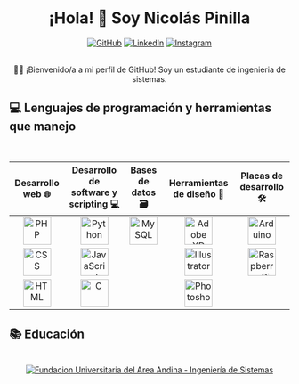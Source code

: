 <div align="center">
  <h1>¡Hola! 👋 Soy Nicolás Pinilla</h1>
</div>

<div align="center">
  <a href="https://github.com/tricolml"><img src="https://img.shields.io/badge/Github-tricolml-black?style=for-the-badge&logo=github" alt="GitHub"></a>
  <a href="https://linkedin.com/in/andreepinilla"><img src="https://img.shields.io/badge/LinkedIn-Nicolás%20Pinilla-blue?style=for-the-badge&logo=linkedin" alt="LinkedIn"></a>
  <a href="https://instagram.com/tricolml"><img src="https://img.shields.io/badge/Instagram-tricolml-red?style=for-the-badge&logo=instagram" alt="Instagram"></a>
</div>

<br>

<div align="center">
  <p>👨‍💻 ¡Bienvenido/a a mi perfil de GitHub! Soy un estudiante de ingenieria de sistemas.</p>
</div>

## 💻 Lenguajes de programación y herramientas que manejo

  <br>

  <table>
    <thead>
      <tr >
        <th align="center">Desarrollo web 🌐</th>
        <th align="center">Desarrollo de software y scripting 💻</th>
        <th align="center">Bases de datos 🗃️</th>
        <th align="center">Herramientas de diseño 🎨</th>
        <th align="center">Placas de desarrollo 🛠️</th>
      </tr>
    </thead>
	<tbody>
      <tr>
        <td align="center"><img src="https://cdn.discordapp.com/attachments/1117726087196180491/1117726221816569877/php.png" alt="PHP" width="50" height="50"></td>
        <td align="center"><img src="https://cdn.discordapp.com/attachments/1117726087196180491/1117726231471849472/Python.png" alt="Python" width="50" height="50"></td>
        <td align="center"><img src="https://cdn.discordapp.com/attachments/1117726087196180491/1117726223964057680/MySQL.png" alt="MySQL" width="50" height="50"></td>
        <td align="center"><img src="https://cdn.discordapp.com/attachments/1117726087196180491/1117726232042283058/xd.png" alt="Adobe XD" width="50" height="50"></td>
        <td align="center"><img src="https://media.discordapp.net/attachments/1117726087196180491/1117726222089191465/Arduino.png" alt="Arduino" width="50" height="50"></td>
      </tr>
      <tr>
        <td align="center"><img src="https://cdn.discordapp.com/attachments/1117726087196180491/1117726222877720698/CSS.png" alt="CSS" width="50" height="50"></td>
        <td align="center"><img src="https://cdn.discordapp.com/attachments/1117726087196180491/1117726223720775730/Javascript.png" alt="JavaScript" width="50" height="50"></td>
        <td></td>
        <td align="center"><img src="https://cdn.discordapp.com/attachments/1117726087196180491/1117726223448154112/Illustrator.png" alt="Illustrator" width="50" height="50"></td>
        <td align="center"><img src="https://cdn.discordapp.com/attachments/1117726087196180491/1117726231765471322/Raspberry.png" alt="Raspberry Pi" width="50" height="50"></td>
      </tr>
      <tr>
        <td align="center"><img src="https://cdn.discordapp.com/attachments/1117726087196180491/1117726223175528540/HTML.png" alt="HTML" width="50" height="50"></td>
        <td align="center"><img src="https://cdn.discordapp.com/attachments/1117726087196180491/1117726222609293363/C.png" alt="C" width="50" height="50"></td>
        <td></td>
        <td align="center"><img src="https://cdn.discordapp.com/attachments/1117726087196180491/1117726224194740244/Photoshop.png" alt="Photoshop" width="50" height="50"></td>
        <td></td>
      </tr>
    </tbody>
  </table>

  ## 📚 Educación</strong></summary>

  <br>

  <div align="center">
    <a href="#"><img src="https://img.shields.io/badge/Fundacion%20Universitaria%20del%20Area%20Andina-Ingeniería%20de%20Sistemas-yellow?style=for-the-badge" alt="Fundacion Universitaria del Area Andina - Ingeniería de Sistemas"></a>
	<br>
  </div>
